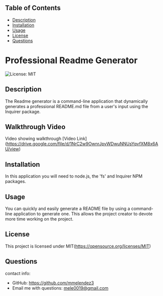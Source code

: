 ## Table of Contents 

  
  * [Description](#description)
  * [Installation](#installation)
  * [Usage](#usage)
  * [License](#license)
  * [Questions](#questions)
    
  
# Professional Readme Generator
![License: MIT](https://img.shields.io/badge/License-MIT-yellow.svg)

## Description
The Readme generator is a command-line application that dynamically generates a professional README.md file from a user's input using the Inquirer package.

## Walkthrough Video
Video showing walkthrough [Video Link] (https://drive.google.com/file/d/1NrC2w9OwnrJpvWDwuNNUsYqvfXM8x6AU/view)

## Installation
In this application you will need to node.js, the 'fs' and Inquirer NPM packages.


## Usage 
You can quickly and easily generate a README file by using a command-line application to generate one. This allows the project creator to devote more time working on the project.


## License
This project is licensed under MIT(https://opensource.org/licenses/MIT)


## Questions

contact info:
  - GitHub: https://github.com/mmelendez3
  - Email me with questions: mele0019@gmail.com

